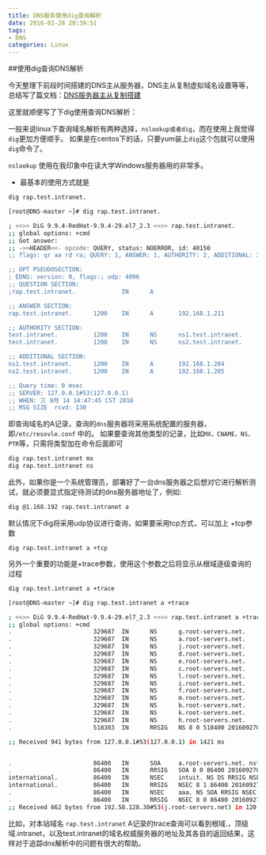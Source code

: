 ```yaml
---
title: DNS服务使用dig查询解析
date: 2016-02-28 20:39:51
tags:
- DNS
categories: Linux
---
```



##使用dig查询DNS解析


今天整理下前段时间搭建的DNS主从服务器，DNS主从复制虚拟域名设置等等，总结写了篇文档：[DNS服务器主从复制搭建](http://blog.yangcvo.me/2015/12/28/DNS/DNS%E6%9C%8D%E5%8A%A1%E5%99%A8%E4%B8%BB%E4%BB%8E%E5%A4%8D%E5%88%B6%E6%90%AD%E5%BB%BA/)

这里就顺便写了下dig使用查询DNS解析：

一般来说linux下查询域名解析有两种选择，`nslookup或者dig`，而在使用上我觉得`dig`更加方便顺手。
如果是在centos下的话，只要yum装上`dig`这个包就可以使用`dig`命令了。

`nslookup` 使用在我印象中在读大学Windows服务器用的非常多。

* 最基本的使用方式就是

```bash
dig rap.test.intranet.
```

```bash
[root@DNS-master ~]# dig rap.test.intranet.

; <<>> DiG 9.9.4-RedHat-9.9.4-29.el7_2.3 <<>> rap.test.intranet.
;; global options: +cmd
;; Got answer:
;; ->>HEADER<<- opcode: QUERY, status: NOERROR, id: 40150
;; flags: qr aa rd ra; QUERY: 1, ANSWER: 1, AUTHORITY: 2, ADDITIONAL: 3

;; OPT PSEUDOSECTION:
; EDNS: version: 0, flags:; udp: 4096
;; QUESTION SECTION:
;rap.test.intranet.             IN      A

;; ANSWER SECTION:
rap.test.intranet.      1200    IN      A       192.168.1.211

;; AUTHORITY SECTION:
test.intranet.          1200    IN      NS      ns1.test.intranet.
test.intranet.          1200    IN      NS      ns2.test.intranet.

;; ADDITIONAL SECTION:
ns1.test.intranet.      1200    IN      A       192.168.1.204
ns2.test.intranet.      1200    IN      A       192.168.1.205

;; Query time: 0 msec
;; SERVER: 127.0.0.1#53(127.0.0.1)
;; WHEN: 三 9月 14 14:47:45 CST 2016
;; MSG SIZE  rcvd: 130
```
即查询域名的A记录，查询的`dns`服务器将采用系统配置的服务器，即`/etc/resovle.conf` 中的。
如果要查询其他类型的记录，比如`MX，CNAME，NS，PTR`等，只需将类型加在命令后面即可

```bash
dig rap.test.intranet mx
dig rap.test.intranet ns
```
此外，如果你是一个系统管理员，部署好了一台dns服务器之后想对它进行解析测试，就必须要显式指定待测试的dns服务器地址了，例如:

```bash
dig @1.168.192 rap.test.intranet a
```
默认情况下dig将采用udp协议进行查询，如果要采用tcp方式，可以加上 +tcp参数
```
dig rap.test.intranet a +tcp
```

另外一个重要的功能是+trace参数，使用这个参数之后将显示从根域逐级查询的过程

```bash
dig rap.test.intranet a +trace
```

```bash
[root@DNS-master ~]# dig rap.test.intranet a +trace

; <<>> DiG 9.9.4-RedHat-9.9.4-29.el7_2.3 <<>> rap.test.intranet a +trace
;; global options: +cmd
.                       329687  IN      NS      g.root-servers.net.
.                       329687  IN      NS      a.root-servers.net.
.                       329687  IN      NS      j.root-servers.net.
.                       329687  IN      NS      d.root-servers.net.
.                       329687  IN      NS      e.root-servers.net.
.                       329687  IN      NS      c.root-servers.net.
.                       329687  IN      NS      l.root-servers.net.
.                       329687  IN      NS      i.root-servers.net.
.                       329687  IN      NS      f.root-servers.net.
.                       329687  IN      NS      m.root-servers.net.
.                       329687  IN      NS      b.root-servers.net.
.                       329687  IN      NS      k.root-servers.net.
.                       329687  IN      NS      h.root-servers.net.
.                       518303  IN      RRSIG   NS 8 0 518400 20160927050000 20160914040000 46551 . oGlpdQKJ+s6h7AW/HfNVN6w8zzrwU8Q5LP4So9LP65JBqHQqLDtpNz1j OtTiJVwdpxlF/uTQ1HOqUVNOxV7Anpcj08x/LXjCQYUco2X12/Gxats6 oX1h9FfzFtd3JKrxuo08x7fBQ7uVY9WvkHW/AcWCIRBMMpuIJqZcHlGz 92c=

;; Received 941 bytes from 127.0.0.1#53(127.0.0.1) in 1421 ms


.                       86400   IN      SOA     a.root-servers.net. nstld.verisign-grs.com. 2016091400 1800 900 604800 86400
.                       86400   IN      RRSIG   SOA 8 0 86400 20160927050000 20160914040000 46551 . t2MmM3Ei/JkicFHIjsQHz4vOvfld02aXKa4Jc3cHHnzTYQ6sqcKBGoNB mhrSs51ImUQj7SXjm9T4xb7ZvnzezqWqNA2mQc6j2eFHcJgtIfryitIt WumvYo6j3PzgufTtlidWob60Y7KE0sy3Y1g3jVKwjH9YFE+8imwEPhiI vhY=
international.          86400   IN      NSEC    intuit. NS DS RRSIG NSEC
international.          86400   IN      RRSIG   NSEC 8 1 86400 20160927050000 20160914040000 46551 . PBLSHTQ/qRan5U7tZ2KEIJkQaOs356o0YRJP2SY+WjCwOfBRcVb6ljYG pgh+X45M1IXFzOEs5V36UmNZ9EZ5m+hy67dQs64Mam10WTRHsmO55RCN abR8nkLuAU20qdp2d5RbqlPUPqOmvLMhmxFwy2eRW+4+OdSmEwaYKubP YSc=
.                       86400   IN      NSEC    aaa. NS SOA RRSIG NSEC DNSKEY
.                       86400   IN      RRSIG   NSEC 8 0 86400 20160927050000 20160914040000 46551 . PlKRTXs02kT6qpQJw2FJibwuU56Olwo5hEzXZ4X6DQ4ONUI76mpAWuKM jtZi2OK111STK6cehRK/RTfH6qX8YF+06DpGxLkJx9oShk/G5Zj9xXid 7CRDf9ccpC+740iGK/KSWdE36LCkPw+6lU9oyXlFbqhS0YDRz4xuzbqi pSc=
;; Received 662 bytes from 192.58.128.30#53(j.root-servers.net) in 120 ms

```
比如，对本站域名 `rap.test.intranet` A记录的trace查询可以看到根域.，顶级域.intranet，以及test.intranet的域名权威服务器的地址及其各自的返回结果，这样对于追踪dns解析中的问题有很大的帮助。



